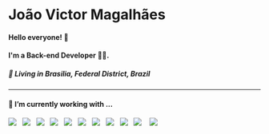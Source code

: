 <h1>João Victor Magalhães</h1>

<h4>
    Hello everyone! 👋
</h4>

<h4>
    I'm a Back-end Developer 👨‍💻.
</h4>

<h5>
    📌  Living in <b>Brasilia</b>, <b>Federal District</b>, <b>Brazil</b>  
</h5>

<hr>

<h4> 🔭 I’m currently working with ...</h4>

<p>
  <img src="https://img.shields.io/badge/Ruby-CC342D?style=for-the-badge&logo=ruby&logoColor=red" />&nbsp;&nbsp;
  <img src="https://img.shields.io/badge/Ruby_on_Rails-CC0000?style=for-the-badge&logo=ruby-on-rails&logoColor=white" />&nbsp;&nbsp;
  <img src="https://img.shields.io/badge/Bootstrap-563D7C?style=for-the-badge&logo=bootstrap&logoColor=white" />&nbsp;&nbsp;
  <img src="https://img.shields.io/badge/html5%20-%23e34f25.svg?&style=for-the-badge&logo=html5&logoColor=white" />&nbsp;&nbsp;
  <img src="https://img.shields.io/badge/css3%20-%231572B6.svg?&style=for-the-badge&logo=css3&logoColor=white" />&nbsp;&nbsp;
  <img src="https://img.shields.io/badge/javascript%20-%23F7DF1E.svg?&style=for-the-badge&logo=javascript&logoColor=white" />&nbsp;&nbsp;
  <img src="https://img.shields.io/badge/react%20-%2361DAFB.svg?&style=for-the-badge&logo=react&logoColor=white" />&nbsp;&nbsp;
  <img src="https://img.shields.io/badge/react_native%20-%23358CC1.svg?&style=for-the-badge&logo=react&logoColor=white" />&nbsp;&nbsp;
  <img src="https://img.shields.io/badge/styled--components-DB7093?style=for-the-badge&logo=styled-components&logoColor=white" />&nbsp;&nbsp;
  <img src="https://img.shields.io/badge/redux-%23764abc.svg?&style=for-the-badge&logo=redux&logoColor=white" />&nbsp;&nbsp;&nbsp;
  <img src="https://img.shields.io/badge/typescript-%2300499A.svg?&style=for-the-badge&logo=typescript&logoColor=white" />&nbsp;&nbsp;&nbsp;
</p>
